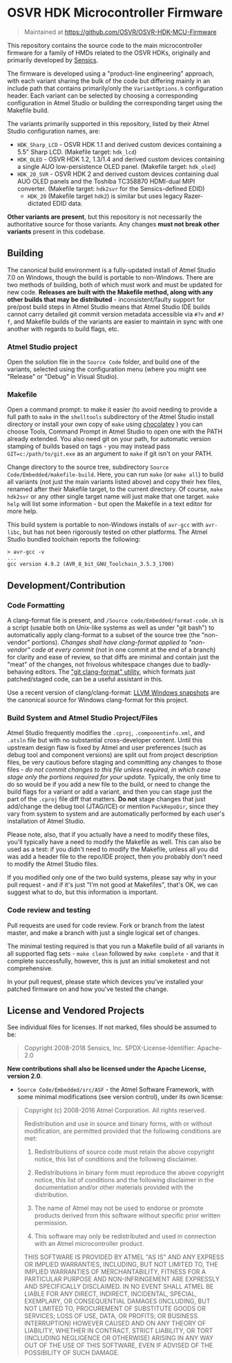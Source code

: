 # OSVR HDK Microcontroller Firmware
> Maintained at <https://github.com/OSVR/OSVR-HDK-MCU-Firmware>

This repository contains the source code to the main microcontroller firmware for a family of HMDs related to the OSVR HDKs, originally and primarily developed by [Sensics](http://sensics.com).

The firmware is developed using a "product-line engineering" approach, with each variant sharing the bulk of the code but differing mainly in an include path that contains primarily/only the `VariantOptions.h` configuration header. Each variant can be selected by choosing a corresponding configuration in Atmel Studio or building the corresponding target using the Makefile build.

The variants primarily supported in this repository, listed by their Atmel Studio configuration names, are:

- `HDK_Sharp_LCD` - OSVR HDK 1.1 and derived custom devices containing a 5.5" Sharp LCD. (Makefile target: `hdk_lcd`)
- `HDK_OLED` - OSVR HDK 1.2, 1.3/1.4 and derived custom devices containing a single AUO low-persistence OLED panel. (Makefile target: `hdk_oled`)
- `HDK_20_SVR` - OSVR HDK 2 and derived custom devices containing dual AUO OLED panels and the Toshiba TC358870 HDMI-dual MIPI converter. (Makefile target: `hdk2svr` for the Sensics-defined EDID)
    - `HDK_20` (Makefile target `hdk2`) is similar but uses legacy Razer-dictated EDID data.

**Other variants are present**, but this repository is not necessarily the authoritative source for those variants. Any changes **must not break other variants** present in this codebase.

## Building
The canonical build environment is a fully-updated install of Atmel Studio 7.0 on Windows, though the build is portable to non-Windows.
There are two methods of building, both of which must work and must be updated for new code.
**Releases are built with the Makefile method, along with any other builds that may be distributed** - inconsistent/faulty support for pre/post build steps in Atmel Studio means that Atmel Studio IDE builds cannot carry detailed git commit version metadata accessible via `#?v` and `#?f`, and Makefile builds of the variants are easier to maintain in sync with one another with regards to build flags, etc.

### Atmel Studio project
Open the solution file in the `Source Code` folder, and build one of the variants, selected using the configuration menu (where you might see "Release" or "Debug" in Visual Studio).

### Makefile
Open a command prompt: to make it easier (to avoid needing to provide a full path to `make` in the `shelltools` subdirectory of the Atmel Studio install directory or install your own copy of `make` using [chocolatey](https://chocolatey.org) ) you can choose Tools, Command Prompt in Atmel Studio to open one with the PATH already extended. You also need git on your path, for automatic version stamping of builds based on tags - you may instead pass `GIT=c:/path/to/git.exe` as an argument to `make` if git isn't on your PATH.

Change directory to the source tree, subdirectory `Source Code/Embedded/makefile-build`. Here, you can run `make` (or `make all`) to build all variants (not just the main variants listed above) and copy their hex files, renamed after their Makefile target, to the current directory. Of course, `make hdk2svr` or any other single target name will just make that one target. `make help` will list some information - but open the Makefile in a text editor for more help.

This build system is portable to non-Windows installs of `avr-gcc` with `avr-libc`, but has not been rigorously tested on other platforms. The Atmel Studio bundled toolchain reports the following:

```
> avr-gcc -v
...
gcc version 4.9.2 (AVR_8_bit_GNU_Toolchain_3.5.3_1700)
```

## Development/Contribution

### Code Formatting
A clang-format file is present, and `/Source code/Embedded/format-code.sh` is a script (usable both on Unix-like systems as well as under "git bash") to automatically apply clang-format to a subset of the source tree (the "non-vendor" portions).
*Changes shall have clang-format applied to "non-vendor" code at every commit* (not in one commit at the end of a branch) for clarity and ease of review, so that diffs are minimal and contain just the "meat" of the changes, not frivolous whitespace changes due to badly-behaving editors.
The ["git clang-format" utility](https://llvm.org/svn/llvm-project/cfe/trunk/tools/clang-format/git-clang-format), which formats just patched/staged code, can be a useful assistant in this.

Use a recent version of clang/clang-format: [LLVM Windows snapshots](http://llvm.org/builds/) are the canonical source for Windows clang-format for this project.

### Build System and Atmel Studio Project/Files
Atmel Studio frequently modifies the `.cproj`, `.componentinfo.xml`, and `.atsln` file but with no substantial cross-developer content.
Until this upstream design flaw is fixed by Atmel and user preferences (such as debug tool and component versions) are split out from project description files, be very cautious before staging and committing any changes to those files - *do not commit changes to this file unless required, in which case stage only the portions required for your update.*
Typically, the only time to do so would be if you add a new file to the build, or need to change the build flags for a variant or add a variant, and then you can stage just the part of the `.cproj` file diff that matters.
**Do not** stage changes that just add/change the debug tool (JTAG/ICE) or mention `PackRepoDir`, since they vary from system to system and are automatically performed by each user's installation of Atmel Studio.

Please note, also, that if you actually have a need to modify these files, you'll typically have a need to modify the Makefile as well.
This can also be used as a test: if you didn't need to modify the Makefile, unless all you did was add a header file to the repo/IDE project, then you probably don't need to modify the Atmel Studio files.

If you modified only one of the two build systems, please say why in your pull request - and if it's just "I'm not good at Makefiles", that's OK, we can suggest what to do, but this information is important.

### Code review and testing
Pull requests are used for code review. Fork or branch from the latest master, and make a branch with just a single logical set of changes.

The minimal testing required is that you run a Makefile build of all variants in all supported flag sets - `make clean` followed by `make complete` - and that it complete successfully, however, this is just an initial smoketest and not comprehensive.

In your pull request, please state which devices you've installed your patched firmware on and how you've tested the change.

## License and Vendored Projects

See individual files for licenses. If not marked, files should be assumed to be:

> Copyright 2008-2018 Sensics, Inc.
> SPDX-License-Identifier: Apache-2.0

**New contributions shall also be licensed under the Apache License, version 2.0**.

- `Source Code/Embedded/src/ASF` - the Atmel Software Framework, with some minimal modifications (see version control), under its own license:

> Copyright (c) 2008-2016 Atmel Corporation. All rights reserved.
>
> Redistribution and use in source and binary forms, with or without
> modification, are permitted provided that the following conditions are met:
>
> 1. Redistributions of source code must retain the above copyright notice,
>    this list of conditions and the following disclaimer.
>
> 2. Redistributions in binary form must reproduce the above copyright notice,
>    this list of conditions and the following disclaimer in the documentation
>    and/or other materials provided with the distribution.
>
> 3. The name of Atmel may not be used to endorse or promote products derived
>    from this software without specific prior written permission.
>
> 4. This software may only be redistributed and used in connection with an
>    Atmel microcontroller product.
>
> THIS SOFTWARE IS PROVIDED BY ATMEL "AS IS" AND ANY EXPRESS OR IMPLIED
> WARRANTIES, INCLUDING, BUT NOT LIMITED TO, THE IMPLIED WARRANTIES OF
> MERCHANTABILITY, FITNESS FOR A PARTICULAR PURPOSE AND NON-INFRINGEMENT ARE
> EXPRESSLY AND SPECIFICALLY DISCLAIMED. IN NO EVENT SHALL ATMEL BE LIABLE FOR
> ANY DIRECT, INDIRECT, INCIDENTAL, SPECIAL, EXEMPLARY, OR CONSEQUENTIAL
> DAMAGES (INCLUDING, BUT NOT LIMITED TO, PROCUREMENT OF SUBSTITUTE GOODS
> OR SERVICES; LOSS OF USE, DATA, OR PROFITS; OR BUSINESS INTERRUPTION)
> HOWEVER CAUSED AND ON ANY THEORY OF LIABILITY, WHETHER IN CONTRACT,
> STRICT LIABILITY, OR TORT (INCLUDING NEGLIGENCE OR OTHERWISE) ARISING IN
> ANY WAY OUT OF THE USE OF THIS SOFTWARE, EVEN IF ADVISED OF THE
> POSSIBILITY OF SUCH DAMAGE.
